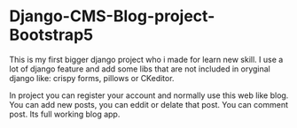 # Django-CMS-Blog-project-Bootstrap5
This is my first bigger django project who i made for learn new skill. I use a lot of django feature and add some libs that are not included in oryginal django like: crispy forms, pillows or CKeditor.

In project you can register your account and normally use this web like blog. You can add new posts, you can eddit or delate that post. You can comment post. Its full working blog app. 
